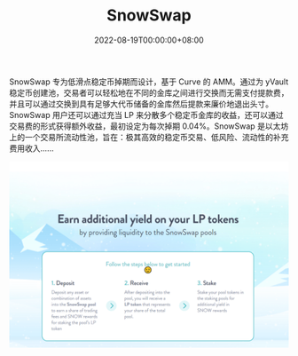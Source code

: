﻿---
title: "SnowSwap"
description: "AMM / DEX 用于有收益的 LP 代币掉期。但谁在乎？ ☃️"
date: 2022-08-19T00:00:00+08:00
lastmod: 2022-08-19T00:00:00+08:00
draft: false
authors: ["boogArno"]
featuredImage: "snowswap.png"
tags: ["DeFi","SnowSwap"]
categories: ["nfts"]
nfts: ["DeFi"]
blockchain: "ETH"
website: "https://snowswap.org/"
twitter: "https://twitter.com/snow_swap"
discord: "https://discord.com/invite/CSSJTs4"
telegram: "https://t.me/Snow_Swap"
github: ""
youtube: ""
twitch: ""
facebook: ""
instagram: ""
reddit: ""
medium: "https://medium.com/snowswap"
steam: ""
gitbook: ""
googleplay: ""
appstore: ""
status: "Live"
weight: 
lightgallery: true
toc: true
pinned: false
recommend: false
recommend1: false
---

SnowSwap 专为低滑点稳定币掉期而设计，基于 Curve 的 AMM。通过为 yVault 稳定币创建池，交易者可以轻松地在不同的金库之间进行交换而无需支付提款费，并且可以通过交换到具有足够大代币储备的金库然后提款来廉价地退出头寸。 SnowSwap 用户还可以通过充当 LP 来分散多个稳定币金库的收益，还可以通过交易费的形式获得额外收益，最初设定为每次掉期 0.04%。SnowSwap 是以太坊上的一个交易所流动性池，旨在：极其高效的稳定币交易、低风险、流动性的补充费用收入......

![snowswap-dapp-defi-ethereum-image1_67bee5f10d52cfbbc60775dd24dccdad](snowswap-dapp-defi-ethereum-image1_67bee5f10d52cfbbc60775dd24dccdad.png)